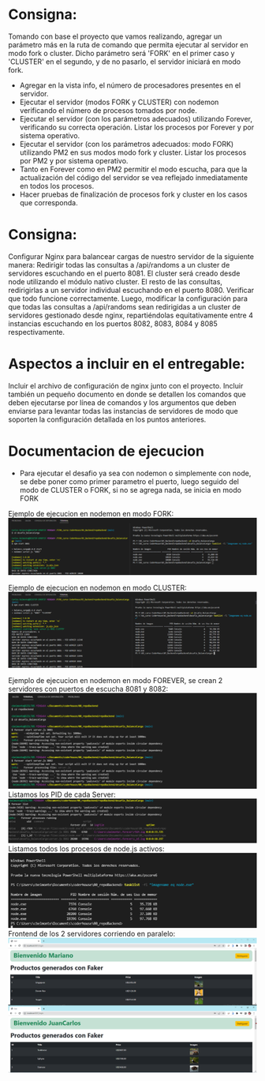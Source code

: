 # Consigna:
Tomando con base el proyecto que vamos realizando, agregar un parámetro más en la ruta de comando que permita ejecutar al servidor en modo fork o cluster. Dicho parámetro será 'FORK' en el primer caso y 'CLUSTER' en el segundo, y de no pasarlo, el servidor iniciará en modo fork.
- Agregar en la vista info, el número de procesadores presentes en el servidor.
- Ejecutar el servidor (modos FORK y CLUSTER) con nodemon verificando el número de procesos tomados por node.
- Ejecutar el servidor (con los parámetros adecuados) utilizando Forever, verificando su correcta operación. Listar los procesos por Forever y por sistema operativo.
- Ejecutar el servidor (con los parámetros adecuados: modo FORK) utilizando PM2 en sus modos modo fork y cluster. Listar los procesos por PM2 y por sistema operativo.
- Tanto en Forever como en PM2 permitir el modo escucha, para que la actualización del código del servidor se vea reflejado inmediatamente en todos los procesos.
- Hacer pruebas de finalización de procesos fork y cluster en los casos que corresponda.

# Consigna:
Configurar Nginx para balancear cargas de nuestro servidor de la siguiente manera:
Redirigir todas las consultas a /api/randoms a un cluster de servidores escuchando en el puerto 8081. El cluster será creado desde node utilizando el módulo nativo cluster.
El resto de las consultas, redirigirlas a un servidor individual escuchando en el puerto 8080.
Verificar que todo funcione correctamente.
Luego, modificar la configuración para que todas las consultas a /api/randoms sean redirigidas a un cluster de servidores gestionado desde nginx, repartiéndolas equitativamente entre 4 instancias escuchando en los puertos 8082, 8083, 8084 y 8085 respectivamente.

# Aspectos a incluir en el entregable:
Incluir el archivo de configuración de nginx junto con el proyecto.
Incluir también un pequeño documento en donde se detallen los comandos que deben ejecutarse por línea de comandos y los argumentos que deben enviarse para levantar todas las instancias de servidores de modo que soporten la configuración detallada en los puntos anteriores.

# Documentacion de ejecucion
- Para ejecutar el desafio ya sea con nodemon o simplemente con node, se debe poner como primer parametro el puerto, luego seguido del modo de CLUSTER o FORK, si no se agrega nada, se inicia en modo FORK

Ejemplo de ejecucion en nodemon en modo FORK:
![image](https://github.com/carlosmbelmonte/repoBackend/blob/main/desafio_BalanceCarga/public/imagen/modoFORK_nodemon.png)

Ejemplo de ejecucion en nodemon en modo CLUSTER:
![image](https://github.com/carlosmbelmonte/repoBackend/blob/main/desafio_BalanceCarga/public/imagen/modoCLUSTER_nodemon.png)

Ejemplo de ejecucion en nodemon en modo FOREVER, se crean 2 servidores con puertos de escucha 8081 y 8082:
![image](https://github.com/carlosmbelmonte/repoBackend/blob/main/desafio_BalanceCarga/public/imagen/modoFOREVER_2Server_Comandos.png)
Listamos los PID de cada Server:
![image](https://github.com/carlosmbelmonte/repoBackend/blob/main/desafio_BalanceCarga/public/imagen/modoFOREVER_2Server_ListProcess.png)
Listamos todos los procesos de node.js activos:
![image](https://github.com/carlosmbelmonte/repoBackend/blob/main/desafio_BalanceCarga/public/imagen/modoFOREVER_2Server_procesosNode.png)
Frontend de los 2 servidores corriendo en paralelo:
![image](https://github.com/carlosmbelmonte/repoBackend/blob/main/desafio_BalanceCarga/public/imagen/modoFOREVER_2Server.png)



